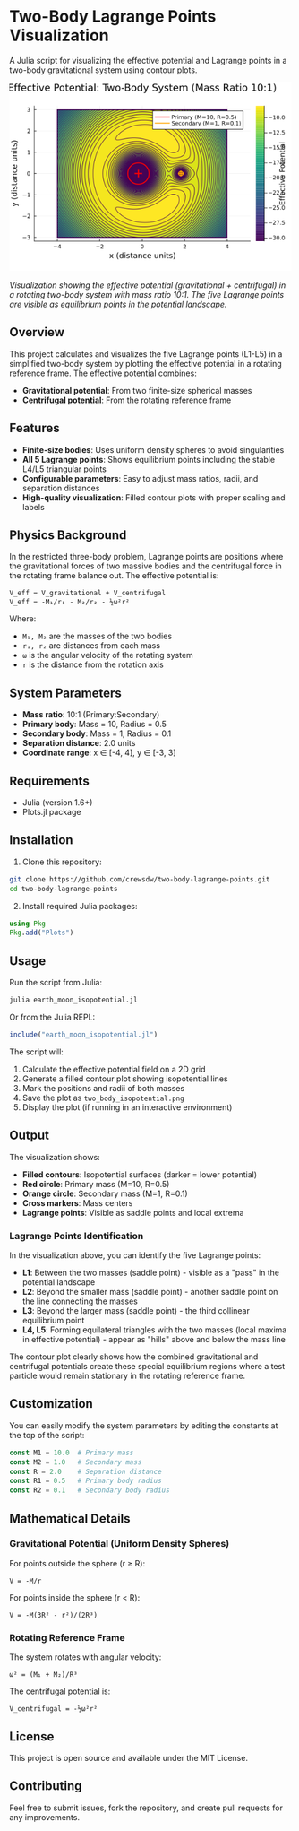 # Two-Body Lagrange Points Visualization

A Julia script for visualizing the effective potential and Lagrange points in a two-body gravitational system using contour plots.

![Two-Body Effective Potential](two_body_isopotential.png?v=2)

*Visualization showing the effective potential (gravitational + centrifugal) in a rotating two-body system with mass ratio 10:1. The five Lagrange points are visible as equilibrium points in the potential landscape.*

## Overview

This project calculates and visualizes the five Lagrange points (L1-L5) in a simplified two-body system by plotting the effective potential in a rotating reference frame. The effective potential combines:

- **Gravitational potential**: From two finite-size spherical masses
- **Centrifugal potential**: From the rotating reference frame

## Features

- **Finite-size bodies**: Uses uniform density spheres to avoid singularities
- **All 5 Lagrange points**: Shows equilibrium points including the stable L4/L5 triangular points
- **Configurable parameters**: Easy to adjust mass ratios, radii, and separation distances
- **High-quality visualization**: Filled contour plots with proper scaling and labels

## Physics Background

In the restricted three-body problem, Lagrange points are positions where the gravitational forces of two massive bodies and the centrifugal force in the rotating frame balance out. The effective potential is:

```
V_eff = V_gravitational + V_centrifugal
V_eff = -M₁/r₁ - M₂/r₂ - ½ω²r²
```

Where:
- `M₁, M₂` are the masses of the two bodies
- `r₁, r₂` are distances from each mass
- `ω` is the angular velocity of the rotating system
- `r` is the distance from the rotation axis

## System Parameters

- **Mass ratio**: 10:1 (Primary:Secondary)
- **Primary body**: Mass = 10, Radius = 0.5
- **Secondary body**: Mass = 1, Radius = 0.1
- **Separation distance**: 2.0 units
- **Coordinate range**: x ∈ [-4, 4], y ∈ [-3, 3]

## Requirements

- Julia (version 1.6+)
- Plots.jl package

## Installation

1. Clone this repository:
```bash
git clone https://github.com/crewsdw/two-body-lagrange-points.git
cd two-body-lagrange-points
```

2. Install required Julia packages:
```julia
using Pkg
Pkg.add("Plots")
```

## Usage

Run the script from Julia:

```bash
julia earth_moon_isopotential.jl
```

Or from the Julia REPL:
```julia
include("earth_moon_isopotential.jl")
```

The script will:
1. Calculate the effective potential field on a 2D grid
2. Generate a filled contour plot showing isopotential lines
3. Mark the positions and radii of both masses
4. Save the plot as `two_body_isopotential.png`
5. Display the plot (if running in an interactive environment)

## Output

The visualization shows:
- **Filled contours**: Isopotential surfaces (darker = lower potential)
- **Red circle**: Primary mass (M=10, R=0.5)
- **Orange circle**: Secondary mass (M=1, R=0.1)
- **Cross markers**: Mass centers
- **Lagrange points**: Visible as saddle points and local extrema

### Lagrange Points Identification

In the visualization above, you can identify the five Lagrange points:

- **L1**: Between the two masses (saddle point) - visible as a "pass" in the potential landscape
- **L2**: Beyond the smaller mass (saddle point) - another saddle point on the line connecting the masses  
- **L3**: Beyond the larger mass (saddle point) - the third collinear equilibrium point
- **L4, L5**: Forming equilateral triangles with the two masses (local maxima in effective potential) - appear as "hills" above and below the mass line

The contour plot clearly shows how the combined gravitational and centrifugal potentials create these special equilibrium regions where a test particle would remain stationary in the rotating reference frame.

## Customization

You can easily modify the system parameters by editing the constants at the top of the script:

```julia
const M1 = 10.0  # Primary mass
const M2 = 1.0   # Secondary mass  
const R = 2.0    # Separation distance
const R1 = 0.5   # Primary body radius
const R2 = 0.1   # Secondary body radius
```

## Mathematical Details

### Gravitational Potential (Uniform Density Spheres)

For points outside the sphere (r ≥ R):
```
V = -M/r
```

For points inside the sphere (r < R):
```  
V = -M(3R² - r²)/(2R³)
```

### Rotating Reference Frame

The system rotates with angular velocity:
```
ω² = (M₁ + M₂)/R³
```

The centrifugal potential is:
```
V_centrifugal = -½ω²r²
```

## License

This project is open source and available under the MIT License.

## Contributing

Feel free to submit issues, fork the repository, and create pull requests for any improvements.